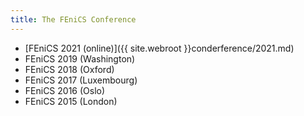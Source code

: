 ```yaml
---
title: The FEniCS Conference
---
```


- [FEniCS 2021 (online)]({{ site.webroot }}conderference/2021.md)
- FEniCS 2019 (Washington)
- FEniCS 2018 (Oxford)
- FEniCS 2017 (Luxembourg)
- FEniCS 2016 (Oslo)
- FEniCS 2015 (London)
